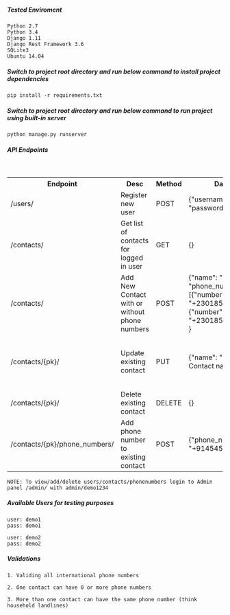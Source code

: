 ##### Tested Enviroment
```
Python 2.7
Python 3.4
Django 1.11
Django Rest Framework 3.6
SQLite3
Ubuntu 14.04
```

##### Switch to project root directory and run below command to install project dependencies
```
pip install -r requirements.txt
```

##### Switch to project root directory and run below command to run project using built-in server
```
python manage.py runserver
```

##### API Endpoints
<table>
    <tr>
        <th>Endpoint</th>
        <th>Desc</th>
        <th>Method</th>
        <th>Data</th>
        <th>Require</th>
        <th>Response</th>
    </tr>
    <tr>
        <td>/users/</td>
        <td>Register new user</td>
        <td>POST</td>
        <td>{"username": "Alex", "password": 123}</td>
        <td>username, password</td>
        <td>User Object</td>
    </tr>
    <tr>
        <td>/contacts/</td>
        <td>Get list of contacts for logged in user</td>
        <td>GET</td>
        <td>{}</td>
        <td>No data required</td>
        <td>List of all contacts</td>
    </tr>
    <tr>
        <td>/contacts/</td>
        <td>Add New Contact with or without phone numbers</td>
        <td>POST</td>
        <td>{"name": "Mike", "phone_numbers": [{"number": "+23018574741"}, {"number": "+23018574741"}] }</td>
        <td>name</td>
        <td>Contact object including phone number list</td>
    </tr>
    <tr>
        <td>/contacts/{pk}/</td>
        <td>Update existing contact</td>
        <td>PUT</td>
        <td>{"name": "New Contact name"}</td>
        <td>name</td>
        <td>Contact object including phone number list</td>
    </tr>
    <tr>
        <td>/contacts/{pk}/</td>
        <td>Delete existing contact</td>
        <td>DELETE</td>
        <td>{}</td>
        <td>No data required</td>
        <td>Empty response</td>
    </tr>
    <tr>
        <td>/contacts/{pk}/phone_numbers/</td>
        <td>Add phone number to existing contact</td>
        <td>POST</td>
        <td>{"phone_number": "+914545414524"}</td>
        <td>phone_number</td>
        <td>Phone number object</td>
    </tr>
</table>

```
NOTE: To view/add/delete users/contacts/phonenumbers login to Admin panel /admin/ with admin/demo1234
```

##### Available Users for testing purposes

```
user: demo1
pass: demo1

user: demo2
pass: demo2
```

##### Validations
```
1. Validing all international phone numbers

2. One contact can have 0 or more phone numbers

3. More than one contact can have the same phone number (think household landlines)
```
